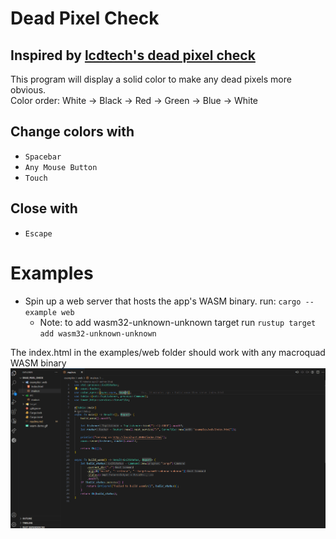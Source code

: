 # Dead Pixel Check
## Inspired by [lcdtech's dead pixel check](https://lcdtech.info/en/tests/dead.pixel.htm)
This program will display a solid color to make any dead pixels more obvious.<br>
Color order: White -> Black -> Red -> Green -> Blue -> White
## Change colors with
- `Spacebar`
- `Any Mouse Button`
- `Touch`
## Close with
- `Escape`

# Examples
- Spin up a web server that hosts the app's WASM binary. run: `cargo --example web`
  - Note: to add wasm32-unknown-unknown target run `rustup target add wasm32-unknown-unknown`

The index.html in the examples/web folder should work with any macroquad WASM binary
<img src="wasm_demo.gif">
